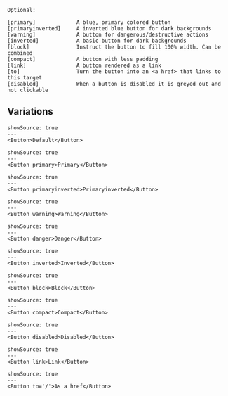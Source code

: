 ```code
Optional:

[primary]             A blue, primary colored button
[primaryinverted]     A inverted blue button for dark backgrounds
[warning]             A button for dangerous/destructive actions
[inverted]            A basic button for dark backgrounds
[block]               Instruct the button to fill 100% width. Can be combined
[compact]             A button with less padding
[link]                A button rendered as a link
[to]                  Turn the button into an <a href> that links to this target
[disabled]            When a button is disabled it is greyed out and not clickable

```

## Variations

```react|span-2
showSource: true
---
<Button>Default</Button>
```

```react|span-2
showSource: true
---
<Button primary>Primary</Button>
```

```react|span-2
showSource: true
---
<Button primaryinverted>Primaryinverted</Button>
```

```react|span-2
showSource: true
---
<Button warning>Warning</Button>
```

```react|span-2
showSource: true
---
<Button danger>Danger</Button>
```

```react|dark,span-2
showSource: true
---
<Button inverted>Inverted</Button>
```

```react|span-2
showSource: true
---
<Button block>Block</Button>
```

```react|span-2
showSource: true
---
<Button compact>Compact</Button>
```

```react|span-2
showSource: true
---
<Button disabled>Disabled</Button>
```

```react|span-2
showSource: true
---
<Button link>Link</Button>
```

```react|span-2
showSource: true
---
<Button to='/'>As a href</Button>
```
